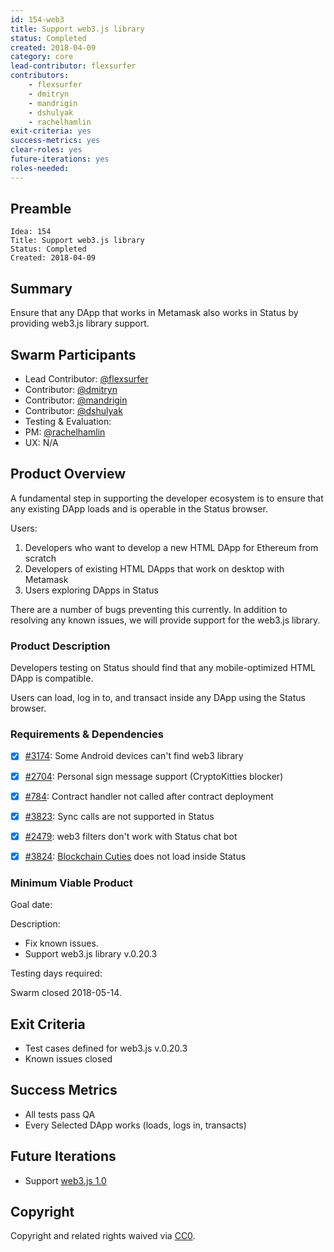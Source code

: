 ```yaml
---
id: 154-web3
title: Support web3.js library
status: Completed
created: 2018-04-09
category: core
lead-contributor: flexsurfer
contributors:
    - flexsurfer
    - dmitryn
    - mandrigin
    - dshulyak
    - rachelhamlin
exit-criteria: yes
success-metrics: yes
clear-roles: yes
future-iterations: yes
roles-needed:
---
```


## Preamble

    Idea: 154
    Title: Support web3.js library
    Status: Completed
    Created: 2018-04-09
    
## Summary
Ensure that any DApp that works in Metamask also works in Status by providing web3.js library support.

## Swarm Participants
- Lead Contributor: [@flexsurfer](https://github.com/flexsurfer)
- Contributor: [@dmitryn](https://github.com/dmitryn)
- Contributor: [@mandrigin](https://github.com/mandrigin)
- Contributor: [@dshulyak](https://github.com/dshulyak)
- Testing & Evaluation: 
- PM: [@rachelhamlin](https://github.com/rachelhamlin)
- UX: N/A

## Product Overview

A fundamental step in supporting the developer ecosystem is to ensure that any existing DApp loads and is operable in the Status browser.

Users:
1. Developers who want to develop a new HTML DApp for Ethereum from scratch
2. Developers of existing HTML DApps that work on desktop with Metamask
3. Users exploring DApps in Status

There are a number of bugs preventing this currently. In addition to resolving any known issues, we will provide support for the web3.js library.

### Product Description

Developers testing on Status should find that any mobile-optimized HTML DApp is compatible.

Users can load, log in to, and transact inside any DApp using the Status browser.

### Requirements & Dependencies

- [X] [#3174](https://github.com/status-im/status-react/issues/3174): Some Android devices can't find web3 library

- [X] [#2704](https://github.com/status-im/status-react/issues/2704): Personal sign message support (CryptoKitties blocker)

- [X] [#784](https://github.com/status-im/status-go/issues/784): Contract handler not called after contract deployment

- [X] [#3823](https://github.com/status-im/status-react/issues/3823): Sync calls are not supported in Status 

- [X] [#2479](https://github.com/status-im/status-react/issues/2479): web3 filters don't work with Status chat bot

- [X] [#3824](https://github.com/status-im/status-react/issues/3824): [Blockchain Cuties](https://blockchaincuties.co ) does not load inside Status

### Minimum Viable Product

Goal date: 

Description:
- Fix known issues. 
- Support web3.js library v.0.20.3

Testing days required:

Swarm closed 2018-05-14.

## Exit Criteria
- Test cases defined for web3.js v.0.20.3
- Known issues closed

## Success Metrics
- All tests pass QA
- Every Selected DApp works (loads, logs in, transacts)

## Future Iterations
- Support [web3.js 1.0](https://web3js.readthedocs.io/en/1.0/)

## Copyright

Copyright and related rights waived via [CC0](https://creativecommons.org/publicdomain/zero/1.0/).

